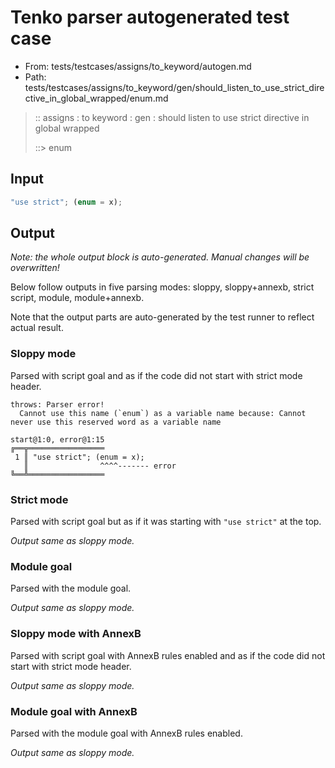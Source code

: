# Tenko parser autogenerated test case

- From: tests/testcases/assigns/to_keyword/autogen.md
- Path: tests/testcases/assigns/to_keyword/gen/should_listen_to_use_strict_directive_in_global_wrapped/enum.md

> :: assigns : to keyword : gen : should listen to use strict directive in global wrapped
>
> ::> enum

## Input


`````js
"use strict"; (enum = x);
`````

## Output

_Note: the whole output block is auto-generated. Manual changes will be overwritten!_

Below follow outputs in five parsing modes: sloppy, sloppy+annexb, strict script, module, module+annexb.

Note that the output parts are auto-generated by the test runner to reflect actual result.

### Sloppy mode

Parsed with script goal and as if the code did not start with strict mode header.

`````
throws: Parser error!
  Cannot use this name (`enum`) as a variable name because: Cannot never use this reserved word as a variable name

start@1:0, error@1:15
╔══╦═════════════════
 1 ║ "use strict"; (enum = x);
   ║                ^^^^------- error
╚══╩═════════════════

`````

### Strict mode

Parsed with script goal but as if it was starting with `"use strict"` at the top.

_Output same as sloppy mode._

### Module goal

Parsed with the module goal.

_Output same as sloppy mode._

### Sloppy mode with AnnexB

Parsed with script goal with AnnexB rules enabled and as if the code did not start with strict mode header.

_Output same as sloppy mode._

### Module goal with AnnexB

Parsed with the module goal with AnnexB rules enabled.

_Output same as sloppy mode._
